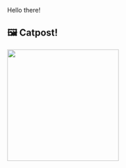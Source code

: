 Hello there!



## 🖼️ Catpost!

<sub>
    <img src="https://cdn2.thecatapi.com/images/a68.jpg" height="256">
</sub>

